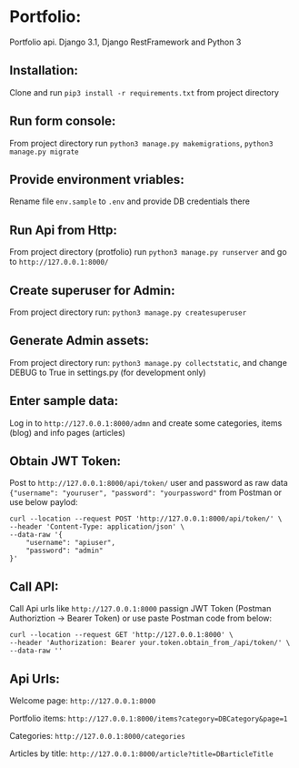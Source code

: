 # Portfolio:
Portfolio api. Django 3.1, Django RestFramework and Python 3

## Installation:
Clone and run `pip3 install -r requirements.txt` from project directory

## Run form console:
From project directory run `python3 manage.py makemigrations`, `python3 manage.py migrate`

## Provide environment vriables:
Rename file `env.sample` to `.env` and provide DB credentials there

## Run Api from Http:
From project directory (protfolio) run `python3 manage.py runserver` and go to `http://127.0.0.1:8000/`

## Create superuser for Admin:
From project directory run: `python3 manage.py createsuperuser`

## Generate Admin assets:
From project directory run: `python3 manage.py collectstatic`, and change DEBUG to True in settings.py (for development only)

## Enter sample data:
Log in to `http://127.0.0.1:8000/admn` and create some categories, items (blog) and info pages (articles)

## Obtain JWT Token:
Post to `http://127.0.0.1:8000/api/token/` user and password as raw data `{"username": "youruser", "password": "yourpassword"`
from Postman or use below paylod:


	curl --location --request POST 'http://127.0.0.1:8000/api/token/' \
	--header 'Content-Type: application/json' \
	--data-raw '{
    	"username": "apiuser",
    	"password": "admin"
	}'

## Call API:
Call Api urls like `http://127.0.0.1:8000` passign JWT Token (Postman Authoriztion -> Bearer Token) or use paste Postman code from below:

	curl --location --request GET 'http://127.0.0.1:8000' \
	--header 'Authorization: Bearer your.token.obtain_from_/api/token/' \
	--data-raw ''

## Api Urls:
Welcome page: `http://127.0.0.1:8000`

Portfolio items: `http://127.0.0.1:8000/items?category=DBCategory&page=1`

Categories: `http://127.0.0.1:8000/categories`

Articles by title: `http://127.0.0.1:8000/article?title=DBarticleTitle` 